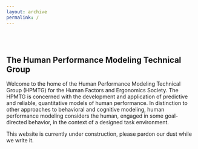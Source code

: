 ```yaml
---
layout: archive
permalink: /
---
```

<br/><br/>

## The Human Performance Modeling Technical Group

Welcome to the home of the Human Performance Modeling Technical Group (HPMTG) for the Human Factors and Ergonomics Society. The HPMTG is concerned with the development and application of predictive and reliable, quantitative models of human performance. In distinction to other approaches to behavioral and cognitive modeling, human performance modeling considers the human, engaged in some goal-directed behavior, in the context of a designed task environment.

This website is currently under construction, please pardon our dust while we write it.